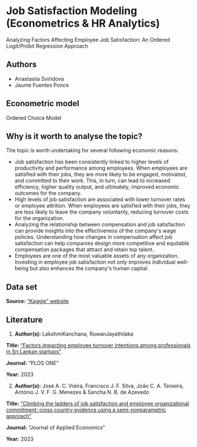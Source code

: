 # Job Satisfaction Modeling (Econometrics & HR Analytics)
Analyzing Factors Affecting Employee Job Satisfaction: An Ordered Logit/Probit Regression Approach

## Authors

- Anastasiia Sviridova
- Jaume Fuentes Ponce

## Econometric model

Ordered Choice Model

## Why is it worth to analyse the topic?

The topic is worth undertaking for several following economic reasons:

- Job satisfaction has been consistently linked to higher levels of productivity and performance among employees. When employees are satisfied with their jobs, they are more likely to be engaged, motivated, and committed to their work. This, in turn, can lead to increased efficiency, higher quality output, and ultimately, improved economic outcomes for the company.
- High levels of job satisfaction are associated with lower turnover rates or employee attrition. When employees are satisfied with their jobs, they are less likely to leave the company voluntarily, reducing turnover costs for the organization.
- Analyzing the relationship between compensation and job satisfaction can provide insights into the effectiveness of the company's wage policies. Understanding how changes in compensation affect job satisfaction can help companies design more competitive and equitable compensation packages that attract and retain top talent.
- Employees are one of the most valuable assets of any organization. Investing in employee job satisfaction not only improves individual well-being but also enhances the company's human capital.

## Data set

**Source:** [“Kaggle” website](https://www.kaggle.com/datasets/pavansubhasht/ibm-hr-analytics-attrition-dataset)

## Literature

1. **Author(s):** LakshmiKanchana, RuwanJayathilaka

**Title:** [“Factors impacting employee turnover intentions among professionals in Sri Lankan startups”](https://journals.plos.org/plosone/article?id=10.1371/journal.pone.0281729)

**Journal:** “PLOS ONE”

**Year:** 2023

2. **Author(s):** José A. C. Vieira, Francisco J. F. Silva, João C. A. Teixeira, António J. V. F. G. Menezes & Sancha N. B. de Azevedo

**Title:** [“Climbing the ladders of job satisfaction and employee organizational commitment: cross country evidence using a semi-nonparametric approach”](https://www.tandfonline.com/doi/full/10.1080/15140326.2022.2163581)

**Journal:** “Journal of Applied Economics”

**Year:** 2023

